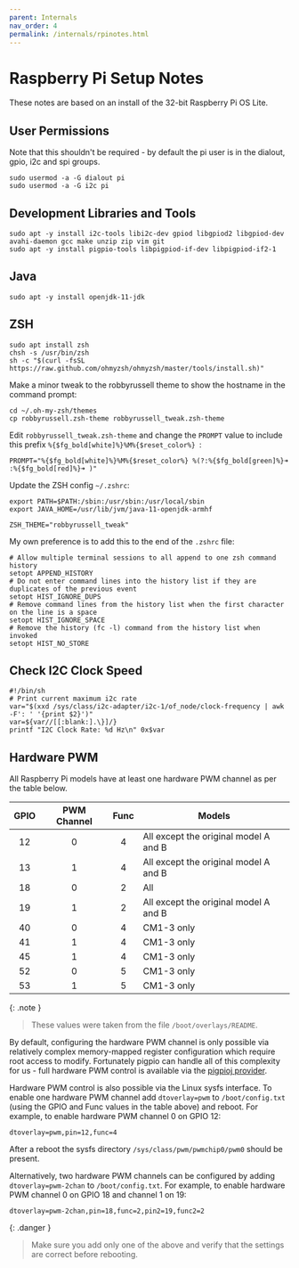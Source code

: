 ```yaml
---
parent: Internals
nav_order: 4
permalink: /internals/rpinotes.html
---
```


# Raspberry Pi Setup Notes

These notes are based on an install of the 32-bit Raspberry Pi OS Lite.

## User Permissions

Note that this shouldn't be required - by default the pi user is in the dialout, gpio, i2c and spi groups.

```shell
sudo usermod -a -G dialout pi
sudo usermod -a -G i2c pi
```

## Development Libraries and Tools

```shell
sudo apt -y install i2c-tools libi2c-dev gpiod libgpiod2 libgpiod-dev avahi-daemon gcc make unzip zip vim git
sudo apt -y install pigpio-tools libpigpiod-if-dev libpigpiod-if2-1
```

## Java

```shell
sudo apt -y install openjdk-11-jdk
```

## ZSH

```shell
sudo apt install zsh
chsh -s /usr/bin/zsh
sh -c "$(curl -fsSL https://raw.github.com/ohmyzsh/ohmyzsh/master/tools/install.sh)"
```

Make a minor tweak to the robbyrussell theme to show the hostname in the command prompt:
```
cd ~/.oh-my-zsh/themes
cp robbyrussell.zsh-theme robbyrussell_tweak.zsh-theme
```

Edit `robbyrussell_tweak.zsh-theme` and change the `PROMPT` value to include this prefix `%{$fg_bold[white]%}%M%{$reset_color%} `:
```
PROMPT="%{$fg_bold[white]%}%M%{$reset_color%} %(?:%{$fg_bold[green]%}➜ :%{$fg_bold[red]%}➜ )"
```

Update the ZSH config `~/.zshrc`:
```
export PATH=$PATH:/sbin:/usr/sbin:/usr/local/sbin
export JAVA_HOME=/usr/lib/jvm/java-11-openjdk-armhf

ZSH_THEME="robbyrussell_tweak"
```

My own preference is to add this to the end of the `.zshrc` file:
```
# Allow multiple terminal sessions to all append to one zsh command history
setopt APPEND_HISTORY
# Do not enter command lines into the history list if they are duplicates of the previous event
setopt HIST_IGNORE_DUPS
# Remove command lines from the history list when the first character on the line is a space
setopt HIST_IGNORE_SPACE
# Remove the history (fc -l) command from the history list when invoked
setopt HIST_NO_STORE
```

## Check I2C Clock Speed

```shell
#!/bin/sh
# Print current maximum i2c rate
var="$(xxd /sys/class/i2c-adapter/i2c-1/of_node/clock-frequency | awk -F': ' '{print $2}')"
var=${var//[[:blank:].\}]/}
printf "I2C Clock Rate: %d Hz\n" 0x$var
```

## Hardware PWM

All Raspberry Pi models have at least one hardware PWM channel as per the table below.

| GPIO  | PWM Channel | Func  | Models |
| :---: | :---------: | :---: | ------ |
|  12   |      0      |   4   | All except the original model A and B |
|  13   |      1      |   4   | All except the original model A and B |
|  18   |      0      |   2   | All |
|  19   |      1      |   2   | All except the original model A and B |
|  40   |      0      |   4   | CM1-3 only |
|  41   |      1      |   4   | CM1-3 only |
|  45   |      1      |   4   | CM1-3 only |
|  52   |      0      |   5   | CM1-3 only |
|  53   |      1      |   5   | CM1-3 only |

{: .note }
> These values were taken from the file `/boot/overlays/README`.

By default, configuring the hardware PWM channel is only possible via relatively complex
memory-mapped register configuration which require root access to modify. Fortunately pigpio can
handle all of this complexity for us - full hardware PWM control is available via the
[pigpioj provider](../2_concepts/1_Providers.md#pigpio).

Hardware PWM control is also possible via the Linux sysfs interface. To enable one hardware PWM
channel add `dtoverlay=pwm` to `/boot/config.txt` (using the GPIO and Func values in the table
above) and reboot. For example, to enable hardware PWM channel 0 on GPIO 12:

```
dtoverlay=pwm,pin=12,func=4
```

After a reboot the sysfs directory `/sys/class/pwm/pwmchip0/pwm0` should be present.

Alternatively, two hardware PWM channels can be configured by adding `dtoverlay=pwm-2chan` to
`/boot/config.txt`. For example, to enable hardware PWM channel 0 on GPIO 18 and channel 1 on 19:

```
dtoverlay=pwm-2chan,pin=18,func=2,pin2=19,func2=2
```

{: .danger }
> Make sure you add only one of the above and verify that the settings are correct before rebooting.
